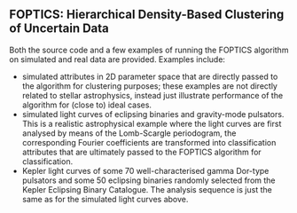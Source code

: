 ## FOPTICS: Hierarchical Density-Based Clustering of Uncertain Data

Both the source code and a few examples of running the FOPTICS algorithm on simulated and real data are provided. Examples include:

- simulated attributes in 2D parameter space that are directly passed to the algorithm for clustering purposes; these examples are not directly related to stellar astrophysics, instead just illustrate performance of the algorithm for (close to) ideal cases.
- simulated light curves of eclipsing binaries and gravity-mode pulsators. This is a realistic astrophysical example where the light curves are first analysed by means of the Lomb-Scargle periodogram, the corresponding Fourier coefficients are transformed into classification attributes that are ultimately passed to the FOPTICS algorithm for classification.
- Kepler light curves of some 70 well-characterised gamma Dor-type pulsators and some 50 eclipsing binaries randomly selected from the Kepler Eclipsing Binary Catalogue. The analysis sequence is just the same as for the simulated light curves above.